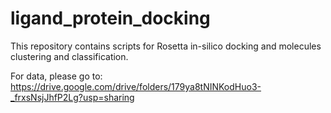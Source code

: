 # ligand_protein_docking
This repository contains scripts for Rosetta in-silico docking and molecules clustering and classification.

For data, please go to: https://drive.google.com/drive/folders/179ya8tNINKodHuo3-_frxsNsjJhfP2Lg?usp=sharing
